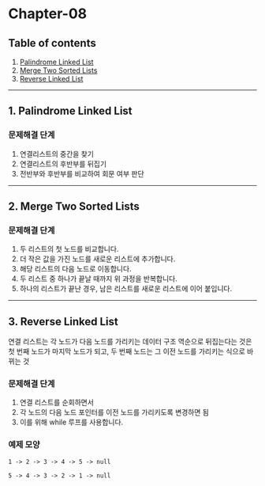 # Chapter-08


## Table of contents
1. [Palindrome Linked List](#1-palindrome-linked-list)
1. [Merge Two Sorted Lists](#2-merge-two-sorted-lists)
1. [Reverse Linked List](#3-reverse-linked-list)

---


## 1. Palindrome Linked List

### 문제해결 단계
1. 연결리스트의 중간을 찾기
2. 연결리스트의 후반부를 뒤집기
3. 전반부와 후반부를 비교하여 회문 여부 판단

---

## 2. Merge Two Sorted Lists

### 문제해결 단계
1. 두 리스트의 첫 노드를 비교합니다.
2. 더 작은 값을 가진 노드를 새로운 리스트에 추가합니다.
3. 해당 리스트의 다음 노드로 이동합니다.
4. 두 리스트 중 하나가 끝날 때까지 위 과정을 반복합니다.
5. 하나의 리스트가 끝난 경우, 남은 리스트를 새로운 리스트에 이어 붙입니다.

---

## 3. Reverse Linked List
연결 리스트는 각 노드가 다음 노드를 가리키는 데이터 구조
역순으로 뒤집는다는 것은 첫 번째 노드가 마지막 노드가 되고, 두 번째 노드는 그 이전 노드를 가리키는 식으로 바뀌는 것

### 문제해결 단계
1. 연결 리스트를 순회하면서 
1. 각 노드의 다음 노드 포인터를 이전 노드를 가리키도록 변경하면 됨
  1. 이를 위해 while 루프를 사용합니다.

### 예제 모양

```
1 -> 2 -> 3 -> 4 -> 5 -> null
```

```
5 -> 4 -> 3 -> 2 -> 1 -> null
```
